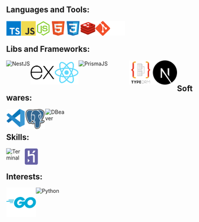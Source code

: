 ## Languages and Tools:

<a href="https://www.typescriptlang.org/" target="_blank"> <img alt="TypeScript" width="40px" align="left" src="https://raw.githubusercontent.com/devicons/devicon/9f4f5cdb393299a81125eb5127929ea7bfe42889/icons/typescript/typescript-original.svg"/> </a>
<a href="https://developer.mozilla.org/" target="_blank"> <img alt="JS" width="40px"  align="left" src="https://raw.githubusercontent.com/devicons/devicon/9f4f5cdb393299a81125eb5127929ea7bfe42889/icons/javascript/javascript-original.svg"/> </a>
<a href="https://nodejs.org/en/" target="_blank"> <img alt="NodeJS" width="40px"  align="left" src="https://raw.githubusercontent.com/devicons/devicon/9f4f5cdb393299a81125eb5127929ea7bfe42889/icons/nodejs/nodejs-original.svg"/> </a>
<a href="https://www.w3.org/html/" target="_blank"> <img alt="HTML5" width="40px"  align="left" src="https://raw.githubusercontent.com/devicons/devicon/9f4f5cdb393299a81125eb5127929ea7bfe42889/icons/html5/html5-original.svg" /> </a>
<a href="https://www.w3schools.com/css/" target="_blank"> <img alt="CSS3" width="40px"  align="left" src="https://raw.githubusercontent.com/devicons/devicon/9f4f5cdb393299a81125eb5127929ea7bfe42889/icons/css3/css3-original.svg"/></a>
<a href="https://redis.io/" target="_blank"> <img alt="Redis" align="left" width="40px" src="https://raw.githubusercontent.com/devicons/devicon/9f4f5cdb393299a81125eb5127929ea7bfe42889/icons/redis/redis-original.svg"/> </a>
<a href="https://git-scm.com/" target="_blank"> <img alt="Git" width="40px"  align="left" src="https://raw.githubusercontent.com/devicons/devicon/9f4f5cdb393299a81125eb5127929ea7bfe42889/icons/git/git-original.svg"/> </a>
<a href="https://github.com/" target="_blank"> <img alt="GitHub"  align="left" width="40px" src="https://raw.githubusercontent.com/gustavonobreza/Gustavonobreza/main/images/github.svg"/> </a><br>
<br>

## Libs and Frameworks:

<a href="https://nestjs.com/" target="_blank"> <img align="left" alt="NestJS" width="65px" src="https://d33wubrfki0l68.cloudfront.net/e937e774cbbe23635999615ad5d7732decad182a/26072/logo-small.ede75a6b.svg" /></a>
<a href="https://expressjs.com/" target="_blank"> <img align="left" alt="ExpressJS" width="65px" src="https://raw.githubusercontent.com/devicons/devicon/9f4f5cdb393299a81125eb5127929ea7bfe42889/icons/express/express-original.svg" /></a>
<a href="https://reactjs.org/" target="_blank"> <img align="left" alt="ReactJS" width="65px" src="https://raw.githubusercontent.com/devicons/devicon/9f4f5cdb393299a81125eb5127929ea7bfe42889/icons/react/react-original.svg"/></a>
<a href="https://www.prisma.io/" target="_blank"> <img align="left" alt="PrismaJS" width="135px" src="https://cdn.worldvectorlogo.com/logos/prisma-2.svg"/></a>
<a href="https://typeorm.io/" target="_blank"> <img align="left" alt="TypeORM" width="65px" src="https://raw.githubusercontent.com/gustavonobreza/Gustavonobreza/main/images/TypeORM.png"/></a>
<a href="https://nextjs.org/" target="_blank"> <img align="left" alt="Nextjs" width="65px" src="https://raw.githubusercontent.com/devicons/devicon/9f4f5cdb393299a81125eb5127929ea7bfe42889/icons/nextjs/nextjs-original.svg"/></a><br>
<br>

## Softwares:

<a href="https://code.visualstudio.com/" target="_blank"> <img align="left" alt="Visual Studio Code" width="50px" src="https://raw.githubusercontent.com/devicons/devicon/9f4f5cdb393299a81125eb5127929ea7bfe42889/icons/vscode/vscode-original.svg" /></a>
<a href="https://www.postgresql.org/" target="_blank"> <img align="left" alt="PostgresSQL" width="55px" src="https://raw.githubusercontent.com/devicons/devicon/9f4f5cdb393299a81125eb5127929ea7bfe42889/icons/postgresql/postgresql-original.svg"/></a>
<a href="https://dbeaver.com/" target="_blank"> <img align="left" alt="DBeaver" width="55px" src="https://upload.wikimedia.org/wikipedia/commons/b/b5/DBeaver_logo.svg"/></a><br><br>

## Skills:

<a href="https://github.com/microsoft/terminal" target="_blank"> <img align="left" alt="Terminal" width="45px" src="https://upload.wikimedia.org/wikipedia/commons/0/01/Windows_Terminal_Logo_256x256.png"/></a>

<a href="https://www.heroku.com" target="_blank"> <img align="left" alt="Heroku" width="45px" src="https://raw.githubusercontent.com/devicons/devicon/00f02ef57fb7601fd1ddcc2fe6fe670fef3ae3e4/icons/heroku/heroku-plain.svg"/></a>
<br><br>

## Interests:

<p>
  <img alt="Golang" width="80px" align="left" src="https://raw.githubusercontent.com/gustavonobreza/Gustavonobreza/main/images/golang.svg"/> 
  <img alt="Python" width="65px" align="left" src="https://cdn3.iconfinder.com/data/icons/logos-and-brands-adobe/512/267_Python-512.png"/>
</p>
